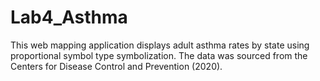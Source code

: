 # Lab4_Asthma

This web mapping application displays adult asthma rates by state using proportional symbol type symbolization. The data was sourced from the Centers for Disease Control and Prevention (2020). 
